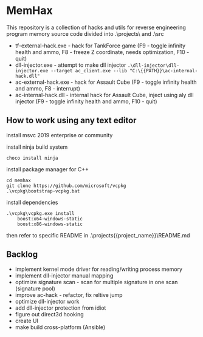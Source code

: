 # MemHax
This repository is a collection of hacks and utils for reverse engineering program memory
source code divided into .\projects\ and .\src

- tf-external-hack.exe - hack for TankForce game (F9 - toggle infinity health and ammo, F8 - freeze Z coordinate, needs optimization, F10 - quit)
- dll-injector.exe - attempt to make dll injector `.\dll-injector\dll-injector.exe --target ac_client.exe --lib "C:\{{PATH}}\ac-internal-hack.dll"`
- ac-external-hack.exe - hack for Assault Cube (F9 - toggle infinity health and ammo, F8 - interrupt)
- ac-internal-hack.dll - internal hack for Assault Cube, inject using aly dll injector (F9 - toggle infinity health and ammo, F10 - quit)

## How to work using any text editor

install msvc 2019 enterprise or community

install ninja build system

```
choco install ninja
```

install package manager for C++

```
cd memhax
git clone https://github.com/microsoft/vcpkg
.\vcpkg\bootstrap-vcpkg.bat
```

install dependencies

```
.\vcpkg\vcpkg.exe install
    boost:x64-windows-static
    boost:x86-windows-static
```

then refer to specific README in .\projects\{{project_name}}\README.md

## Backlog

- implement kernel mode driver for reading/writing process memory
- implement dll-injector manual mapping
- optimize signature scan - scan for multiple signature in one scan (signature pool)
- improve ac-hack - refactor, fix reltive jump
- optimize dll-injector work
- add dll-injector protection from idiot
- figure out direct3d hooking
- create UI
- make build cross-platform (Ansible)
